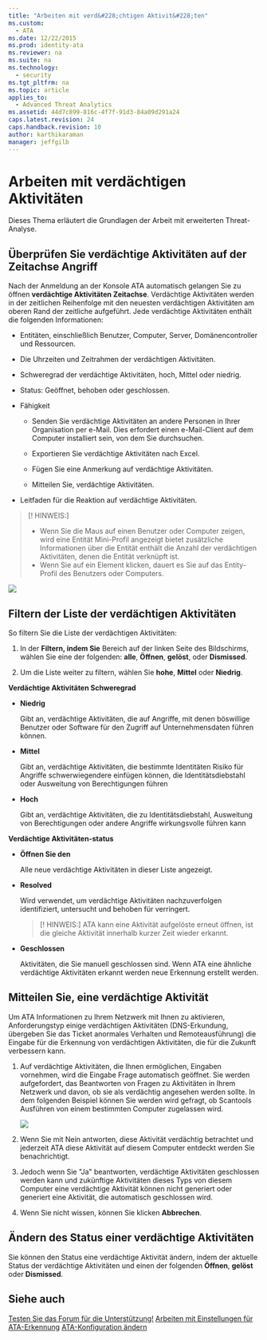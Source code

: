 ```yaml
---
title: "Arbeiten mit verd&#228;chtigen Aktivit&#228;ten"
ms.custom: 
  - ATA
ms.date: 12/22/2015
ms.prod: identity-ata
ms.reviewer: na
ms.suite: na
ms.technology: 
  - security
ms.tgt_pltfrm: na
ms.topic: article
applies_to: 
  - Advanced Threat Analytics
ms.assetid: 44d7c899-816c-4f7f-91d3-84a09d291a24
caps.latest.revision: 24
caps.handback.revision: 10
author: karthikaraman
manager: jeffgilb
---
```

# Arbeiten mit verd&#228;chtigen Aktivit&#228;ten
Dieses Thema erläutert die Grundlagen der Arbeit mit erweiterten Threat-Analyse.


## Überprüfen Sie verdächtige Aktivitäten auf der Zeitachse Angriff

Nach der Anmeldung an der Konsole ATA automatisch gelangen Sie zu öffnen **verdächtige Aktivitäten Zeitachse**. Verdächtige Aktivitäten werden in der zeitlichen Reihenfolge mit den neuesten verdächtigen Aktivitäten am oberen Rand der zeitliche aufgeführt.
Jede verdächtige Aktivitäten enthält die folgenden Informationen:


- Entitäten, einschließlich Benutzer, Computer, Server, Domänencontroller und Ressourcen.

- Die Uhrzeiten und Zeitrahmen der verdächtigen Aktivitäten.

- Schweregrad der verdächtige Aktivitäten, hoch, Mittel oder niedrig.

- Status: Geöffnet, behoben oder geschlossen.

- Fähigkeit
    
    - Senden Sie verdächtige Aktivitäten an andere Personen in Ihrer Organisation per e-Mail. Dies erfordert einen e-Mail-Client auf dem Computer installiert sein, von dem Sie durchsuchen.

    - Exportieren Sie verdächtige Aktivitäten nach Excel.

    - Fügen Sie eine Anmerkung auf verdächtige Aktivitäten.

    - Mitteilen Sie, verdächtige Aktivitäten.

- Leitfaden für die Reaktion auf verdächtige Aktivitäten.

> [! HINWEIS:]
> - Wenn Sie die Maus auf einen Benutzer oder Computer zeigen, wird eine Entität Mini-Profil angezeigt bietet zusätzliche Informationen über die Entität enthält die Anzahl der verdächtigen Aktivitäten, denen die Entität verknüpft ist.
> - Wenn Sie auf ein Element klicken, dauert es Sie auf das Entity-Profil des Benutzers oder Computers.

![](/Image/ATA+Suspicious+Activity+Timeline.JPG)


## Filtern der Liste der verdächtigen Aktivitäten

So filtern Sie die Liste der verdächtigen Aktivitäten:


1. In der **Filtern, indem Sie** Bereich auf der linken Seite des Bildschirms, wählen Sie eine der folgenden: **alle**, **Öffnen**, **gelöst**, oder **Dismissed**.

2. Um die Liste weiter zu filtern, wählen Sie **hohe**, **Mittel** oder **Niedrig**.

**Verdächtige Aktivitäten Schweregrad**


- **Niedrig**

    Gibt an, verdächtige Aktivitäten, die auf Angriffe, mit denen böswillige Benutzer oder Software für den Zugriff auf Unternehmensdaten führen können.

- **Mittel**

    Gibt an, verdächtige Aktivitäten, die bestimmte Identitäten Risiko für Angriffe schwerwiegendere einfügen können, die Identitätsdiebstahl oder Ausweitung von Berechtigungen führen

- **Hoch**

    Gibt an, verdächtige Aktivitäten, die zu Identitätsdiebstahl, Ausweitung von Berechtigungen oder andere Angriffe wirkungsvolle führen kann

**Verdächtige Aktivitäten-status**


- **Öffnen Sie den**

    Alle neue verdächtige Aktivitäten in dieser Liste angezeigt.

- **Resolved**

    Wird verwendet, um verdächtige Aktivitäten nachzuverfolgen identifiziert, untersucht und behoben für verringert.

    > [! HINWEIS:]
    > ATA kann eine Aktivität aufgelöste erneut öffnen, ist die gleiche Aktivität innerhalb kurzer Zeit wieder erkannt.

- **Geschlossen**

    Aktivitäten, die Sie manuell geschlossen sind. Wenn ATA eine ähnliche verdächtige Aktivitäten erkannt werden neue Erkennung erstellt werden.


## Mitteilen Sie, eine verdächtige Aktivität

Um ATA Informationen zu Ihrem Netzwerk mit Ihnen zu aktivieren, Anforderungstyp einige verdächtigen Aktivitäten (DNS-Erkundung, übergeben Sie das Ticket anormales Verhalten und Remoteausführung) die Eingabe für die Erkennung von verdächtigen Aktivitäten, die für die Zukunft verbessern kann.


1. Auf verdächtige Aktivitäten, die Ihnen ermöglichen, Eingaben vornehmen, wird die Eingabe Frage automatisch geöffnet. Sie werden aufgefordert, das Beantworten von Fragen zu Aktivitäten in Ihrem Netzwerk und davon, ob sie als verdächtig angesehen werden sollte. In dem folgenden Beispiel können Sie werden wird gefragt, ob Scantools Ausführen von einem bestimmten Computer zugelassen wird.

    ![](/Image/ATA+Input.JPG)

2. Wenn Sie mit Nein antworten, diese Aktivität verdächtig betrachtet und jederzeit ATA diese Aktivität auf diesem Computer entdeckt werden Sie benachrichtigt.

3. Jedoch wenn Sie "Ja" beantworten, verdächtige Aktivitäten geschlossen werden kann und zukünftige Aktivitäten dieses Typs von diesem Computer eine verdächtige Aktivität können nicht generiert oder generiert eine Aktivität, die automatisch geschlossen wird.

4. Wenn Sie nicht wissen, können Sie klicken **Abbrechen**.


## Ändern des Status einer verdächtige Aktivitäten

Sie können den Status eine verdächtige Aktivität ändern, indem der aktuelle Status der verdächtige Aktivitäten und einen der folgenden **Öffnen**, **gelöst** oder **Dismissed**.


## Siehe auch

[Testen Sie das Forum für die Unterstützung!](https://social.technet.microsoft.com/Forums/security/en-US/home?forum=mata)
[Arbeiten mit Einstellungen für ATA-Erkennung](/Topic/Working+with+ATA+Detection+Settings.md)
[ATA-Konfiguration ändern](/Topic/Modifying+ATA+Configuration.md)





